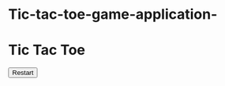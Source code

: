 # Tic-tac-toe-game-application-<h1 class="title">Tic Tac Toe</h1>

<div class="board">

   <div class="cell" id="b1"></div>

   <div class="cell" id="b2"></div>       

   <div class="cell" id="b3"></div>       

   <div class="cell" id="b4"></div>       

   <div class="cell" id="b5"></div>       

   <div class="cell" id="b6"></div>       

   <div class="cell" id="b7"></div>       

   <div class="cell" id="b8"></div>       

   <div class="cell" id="b9"></div>       

</div>

<button class="restart" onclick="location.reload()">Restart</button>

<p class="message"></p>
